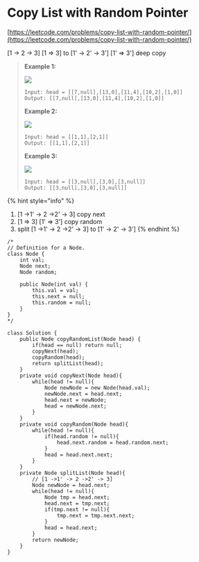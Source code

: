 # Copy List with Random Pointer

[https://leetcode.com/problems/copy-list-with-random-pointer/](https://leetcode.com/problems/copy-list-with-random-pointer/)

\[1 -> 2 -> 3] \[1 => 3]   to \[1' -> 2' -> 3'] \[1' => 3']   deep copy

> **Example 1:**
>
> ![](https://assets.leetcode.com/uploads/2019/12/18/e1.png)
>
> ```
> Input: head = [[7,null],[13,0],[11,4],[10,2],[1,0]]
> Output: [[7,null],[13,0],[11,4],[10,2],[1,0]]
> ```
>
> **Example 2:**
>
> ![](https://assets.leetcode.com/uploads/2019/12/18/e2.png)
>
> ```
> Input: head = [[1,1],[2,1]]
> Output: [[1,1],[2,1]]
> ```
>
> **Example 3:**
>
> ![](https://assets.leetcode.com/uploads/2019/12/18/e3.png)
>
> ```
> Input: head = [[3,null],[3,0],[3,null]]
> Output: [[3,null],[3,0],[3,null]]
> ```

{% hint style="info" %}
1. \[1 ->1' -> 2 ->2' -> 3]    copy next&#x20;
2. \[1 => 3] \[1' => 3']   copy random
3. split \[1 ->1' -> 2 ->2' -> 3] to \[1' -> 2' -> 3']&#x20;
{% endhint %}

```
/*
// Definition for a Node.
class Node {
    int val;
    Node next;
    Node random;

    public Node(int val) {
        this.val = val;
        this.next = null;
        this.random = null;
    }
}
*/

class Solution {
    public Node copyRandomList(Node head) {
        if(head == null) return null;
        copyNext(head);
        copyRandom(head);
        return splitList(head);
    }
    private void copyNext(Node head){
        while(head != null){
            Node newNode = new Node(head.val);
            newNode.next = head.next;
            head.next = newNode;
            head = newNode.next;
        }
    }
    private void copyRandom(Node head){
        while(head != null){
            if(head.random != null){
                head.next.random = head.random.next;
            }
            head = head.next.next;
        }
    }
    private Node splitList(Node head){
        // [1 ->1' -> 2 ->2' -> 3]
        Node newNode = head.next;
        while(head != null){
            Node tmp = head.next;
            head.next = tmp.next;
            if(tmp.next != null){
                tmp.next = tmp.next.next;
            }
            head = head.next;
        }
        return newNode;
    }
}
```
